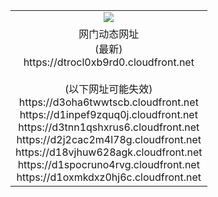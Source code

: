 ﻿<table>
  <tr></tr>
  <tr><td colspan=2 align=center><img src="https://dtrocl0xb9rd0.cloudfront.net/Up/oGate.jpg" /></td></tr>
  <tr><td colspan=2 align=center>网门动态网址<br/>(最新)
<br>https://dtrocl0xb9rd0.cloudfront.net
<br/><br/>(以下网址可能失效)
<br>https://d3oha6twwtscb.cloudfront.net
<br>https://d1inpef9zquq0j.cloudfront.net
<br>https://d3tnn1qshxrus6.cloudfront.net
<br>https://d2j2cac2m4l78g.cloudfront.net
<br>https://d18vjhuw628agk.cloudfront.net
<br>https://d1spocruno4rvg.cloudfront.net
<br>https://d1oxmkdxz0hj6c.cloudfront.net
    </td>
  </tr>
</table>
